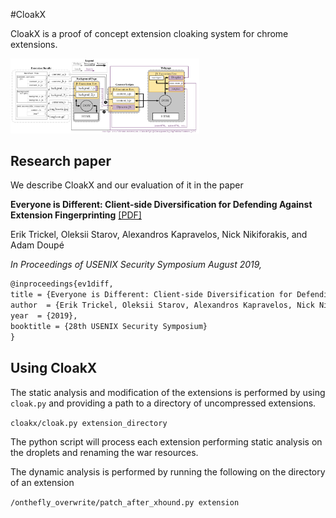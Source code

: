 #CloakX

CloakX is a proof of concept extension cloaking system for chrome extensions. 
 
 <img src="overview.png" alt="overview image" width="60%">
 
 ## Research paper
 
 We describe CloakX and our evaluation of it in the paper 
 
 **Everyone is Different: Client-side Diversification for Defending Against Extension Fingerprinting** [[PDF]](https://trickel.com/ev1diff)
 
 Erik Trickel, Oleksii Starov, Alexandros Kapravelos, Nick Nikiforakis, and Adam Doupé
 
 _In Proceedings of USENIX Security Symposium August 2019,_ 
 ``` tex
@inproceedings{ev1diff,
title = {Everyone is Different: Client-side Diversification for Defending Against Extension Fingerprinting},
author  = {Erik Trickel, Oleksii Starov, Alexandros Kapravelos, Nick Nikiforakis, and Adam Doup\'e},
year  = {2019},
booktitle = {28th USENIX Security Symposium}
} 
```
  
 ## Using CloakX
 
 The static analysis and modification of the extensions is performed by using `cloak.py` and providing a path to a directory of uncompressed extensions. 
 
 `cloakx/cloak.py extension_directory`
 
 The python script will process each extension performing static analysis on the droplets and renaming the war resources.
 
 The dynamic analysis is performed by running the following on the directory of an extension 
 
 `/onthefly_overwrite/patch_after_xhound.py extension`
 
 
 
 
 
 
 
 
 
 
  
 
 






 
